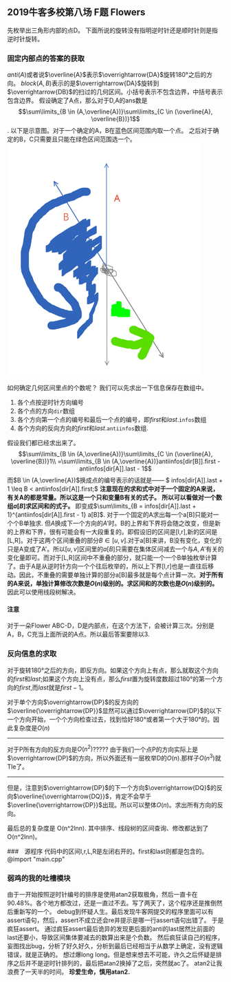 ## 2019牛客多校第八场 F题 Flowers
先枚举出三角形内部的点D。
下面所说的旋转没有指明逆时针还是顺时针则是指逆时针旋转。
### 固定内部点的答案的获取
$anti(A)$或者说$\overline{A}$表示$\overrightarrow{DA}$旋转180°之后的方向。
$block(A,B)$表示的是$\overrightarrow{DA}$旋转到$\overrightarrow{DB}$的扫过的几何区间。小括号表示不包含边界，中括号表示包含边界。
假设确定了A点，那么对于D,A的ans数是
$$\sum\limits_{B \in (A,\overline{A})}\sum\limits_{C \in (\overline{A}, \overline{B})}1$$.
以下是示意图。对于一个确定的A，B在蓝色区间范围内取一个点。
之后对于确定的B，C只需要且只能在绿色区间范围选一个。
![公式示意图](示意图.png)


如何确定几何区间里点的个数呢？
我们可以先求出一下信息保存在数组中。
1. 各个点按逆时针方向编号
2. 各个点的方向`dir`数组
3. 各个方向第一个点的编号和最后一个点的编号，即$first$和$last$.`infos`数组
4. 各个方向的反向方向的$first$和$last$.`antiinfos`数组.

假设我们都已经求出来了。
$$\sum\limits_{B \in (A,\overline{A})}\sum\limits_{C \in (\overline{A}, \overline{B})}1\\
=\sum\limits_{B \in (A,\overline{A})}antiinfos[dir[B]].first - antiinfos[dir[A]].last - 1$$
而$B \in (A,\overline{A})$换成点的编号表示的话就是——
$ infos[dir[A]].last + 1 \leq B < antiinfos[dir[A]].first\;$
**注意现在的求和式中对于一个固定的A来说，有关A的都是常量。所以这是一个只和变量B有关的式子。**
**所以可以看做对一个数组$a[B]$求区间和的式子。**
即变成$\sum\limits_{B = infos[dir[A]].last + 1}^{antiinfos[dir[A]].first - 1} a[B]$.
对于一个固定的A求出每一个a[B]只能对一个个B单独求.
但$A$换成下一个方向的$A'$时。B的上界和下界将会随之改变，但是新的上界和下界，很有可能会有一大段重复的。即假设旧的区间是[l,r],新的区间是[L,R]。对于这两个区间重叠的部分$B \in [u,v]$.对于a[B]来讲，B没有变化，变化的只是A变成了A'。所以$[u,v]$区间里的$a[B]$只需要在集体区间减去一个与$A,A'$有关的变化量即可。而对于[L,R]区间中不重叠的部分，就只能一个一个B单独枚举计算了。由于A是从逆时针方向一个个往后枚举的，所以上下界[l,r]也是一直往后移动。因此，不重叠的需要单独计算的部分a[B]最多就是每个点计算一次。**对于所有的A来说，单独计算修改次数是$O(n)$级别的。求区间和的次数也是$O(n)$级别的。**
因此可以使用线段树解决。
#### 注意
对于一朵Flower ABC-D，D是内部点，在这个方法下，会被计算三次。分别是A，B，C充当上面所说的A点。所以最后答案要除以3.


### 反向信息的求取
对于旋转180°之后的方向，即反方向。如果这个方向上有点，那么就取这个方向的$first$和$last$;如果这个方向上没有点，那么$first$置为旋转度数超过180°的第一个方向的$first$,而$last$就是$first-1$。  

对于单个方向$\overrightarrow{DP}$的反方向的$\overline{\overrightarrow{DP}}$显然可以通过$\overrightarrow{DP}$的以下一个方向开始，一个个方向检查过去，找到恰好180°或者第一个大于180°的。因此复杂度是$O(n)$

---

对于P所有方向的反方向是$O(n^2)$????? 
由于我们一个点P的方向实际上是$\overrightarrow{DP}$的方向，所以外面还有一层枚举D的$O(n)$.那样子$O(n^3)$就Tle了。

---

但是，注意到$\overrightarrow{DP}$的下一个方向$\overrightarrow{DQ}$的反向$\overline{\overrightarrow{DQ}}$，肯定不会早于$\overline{\overrightarrow{DP}}$出现。所以可以整体$O(n)$。求出所有方向的反向。

最后总的复杂度是
O(n^2lnn).
其中排序、线段树的区间查询、修改都达到了O(n^2lnn)。

###　源程序
代码中的区间l,r,L,R是左闭右开的。first和last则都是包含的。
@import "main.cpp"

### 弱鸡的我的吐槽模块
由于一开始按照逆时针编号的排序是使用atan2获取极角，然后一直卡在90.48%。各个地方都改过，还是一直过不去。写了两天了，这个程序还是推倒然后重新写的一个。
debug到怀疑人生。最后发现牛客网提交的程序里面可以有assert语句，然后，assert不成立还会re并提示是哪一行assert语句出错了。
于是疯狂assert。
通过疯狂assert最后诡异的发现更后面的anti的last居然比前面的last还要小，导致区间集体要减去的数算出来是个负数。
然后疯狂读自己的程序，妄图找出bug，分析了好久好久，分析到最后已经相当于从数学上确定，没有逻辑错误，就是正确的。
想过爆long long。但是想来想去不可能，许久之后怀疑是排序之后并不是逆时针排列的，最后把atan2换掉了之后，突然就ac了。
atan2让我浪费了一天半的时间。
**珍爱生命，慎用atan2.**
